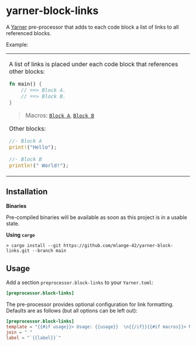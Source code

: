 # yarner-block-links

A [Yarner](https://github.com/mlange-42/yarner) pre-processor that adds to each code block a list of links to all referenced blocks.

Example:

<table><tr><td>

A list of links is placed under each code block that references other blocks:

```rust
fn main() {
    // ==> Block A.
    // ==> Block B.
}
```

> Macros: [`Block A`](#block-block-a), [`Block B`](#block-block-b)

Other blocks:

<a id="block-block-a"></a>
```rust
//- Block A
print!("Hello");
```

<a id="block-block-b"></a>
```rust
//- Block B
println!(" World!");
```
</td></tr></table>

## Installation

**Binaries**

Pre-compiled binaries will be available as soon as this project is in a usable state.

**Using `cargo`**

```
> cargo install --git https://github.com/mlange-42/yarner-block-links.git --branch main
```

## Usage

Add a section `preprocessor.block-links` to your `Yarner.toml`:

```toml
[preprocessor.block-links]
```

The pre-processor provides optional configuration for link formatting. Defaults are as follows (but all options can be left out):

```toml
[preprocessor.block-links]
template = "{{#if usage}}> Usage: {{usage}}  \n{{/if}}{{#if macros}}> Macros: {{macros}}{{/if}}"
join = " "
label = "`{{label}}`"
```

